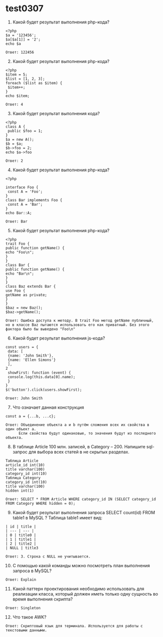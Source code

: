 # test0307

1. Какой будет результат выполнения php-кода?

```
<?php
$a = '123456';
$a[$a[1]] = '2';
echo $a
```

```
Ответ: 122456
```

2. Какой будет результат выполнения php-кода?

```
<?php
$item = 5;
$list = [1, 2, 3];
foreach ($list as $item) {
 $item++;
}
echo $item;
```

```
Ответ: 4
```

3. Какой будет результат выполнения кода?

```
<?php
class A {
 public $foo = 1;
}
$a = new A();
$b = $a;
$b->foo = 2;
echo $a->foo
```

```
Ответ: 2
```

4. Какой будет результат выполнения php-кода?
```
<?php

interface Foo {
 const A = 'Foo';
}
class Bar implements Foo {
 const A = 'Bar';
}
echo Bar::A;
```

```
Ответ: Bar
```

5. Какой будет результат выполнения php-кода?

 ```  
<?php
trait Foo {
 public function getName() {
 echo "Foo\n";
 }
}
class Bar {
 public function getName() {
 echo "Bar\n";
 }
}
class Baz extends Bar {
 use Foo {
 getName as private;
 }
}
$baz = new Baz();
$baz->getName();
```

```
Ответ: Ошибка доступа к методу. В trait Foo метод getName публичный, но в классе Baz пытаются использовать его как приватный. Без этого фактора было бы выведено "Foo\n"
```

6. Какой будет результат выполнения js-кода?

```
const users = {
 data: [
 {name: 'John Smith'},
 {name: 'Ellen Simons'}
 ],
2
 showFirst: function (event) {
 console.log(this.data[0].name);
 }
}
$('button').click(users.showFirst);

```

```
Ответ: John Smith
```

7. Что означает данная конструкция

```
const a = {...b, ...c};
```

```
Ответ: Объединение объекта a и b путём сложения всех их свойства в один объект а. 
      Если свойства будут одинаковые, то значения будут из последнего объекта.
```

8. В таблице Article 100 млн. записей, в Category – 200. Напишите sql-запрос для выбора всех статей в не скрытых разделах.
```
Таблица Article
article_id int(10)
title varchar(100)
category_id int(10)
Таблица Category
category_id int(10)
title varchar(100)
hidden int(1)
```
```
Ответ: SELECT * FROM Article WHERE category_id IN (SELECT category_id FROM Category WHERE hidden = 0);
```

9. Какой будет результат выполнения запроса SELECT count(id) FROM table1 в MySQL ? Таблица table1 имеет вид:

```
| id | title |
| --- | --- |
| 0 | title0 |
| 1 | title1 |
| 2 | title2 |
| NULL | title3
```
```
Ответ: 3. Строка с NULL не учитывается.
```

10. С помощью какой команды можно посмотреть план выполнения запроса в MySQL?
```
Ответ: Explain
```

11. Какой паттерн проектирования необходимо использовать для реализации класса, который должен иметь только одну сущность во время выполнения скрипта?
```
Ответ: Singleton
```

12. Что такое AWK?
```
Ответ: Скриптовый язык для терминала. Используется для работы с текстовыми данными.
```
